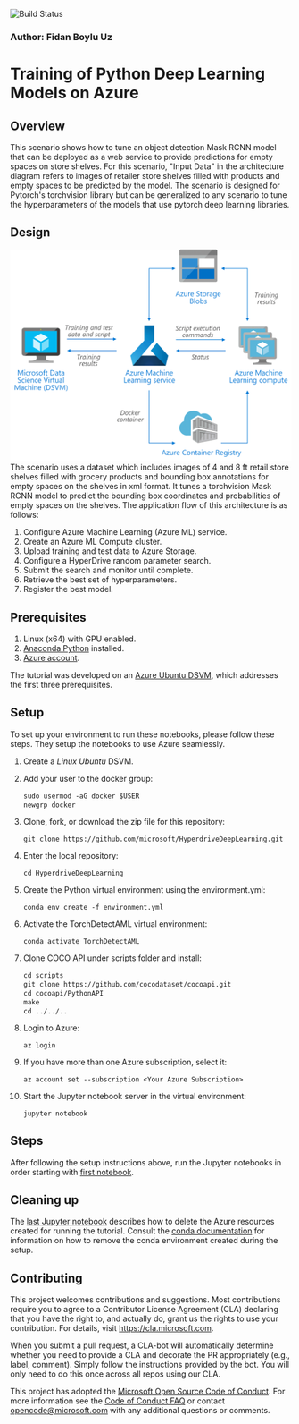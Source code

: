 ![Build Status](https://dev.azure.com/customai/HyperdriveDeepLearning/_apis/build/status/microsoft.HyperdriveDeepLearning?branchName=master)

### Author: Fidan Boylu Uz

# Training of Python Deep Learning Models on Azure 

## Overview

This scenario shows how to tune an object detection Mask RCNN model that can be deployed as a web service to provide predictions for empty spaces on store shelves. For this scenario, "Input Data" in the architecture diagram refers to images of retailer store shelves filled with products and empty spaces to be predicted by the model. The scenario is designed for Pytorch's torchvision library but can be generalized to any scenario to tune the hyperparameters of the models that use pytorch deep learning libraries. 

## Design

![alt text](Design.png "Design")
The scenario uses a dataset which includes images of 4 and 8 ft retail store shelves filled with grocery products and bounding box annotations for empty spaces on the shelves in xml format. It tunes a torchvision Mask RCNN model to predict the bounding box coordinates and probabilities of empty spaces on the shelves. The application flow of this architecture is as follows:

1. Configure Azure Machine Learning (Azure ML) service.
2. Create an Azure ML Compute cluster.
3. Upload training and test data to Azure Storage.
4. Configure a HyperDrive random parameter search.
5. Submit the search and monitor until complete.
6. Retrieve the best set of hyperparameters.
7. Register the best model.

## Prerequisites

1. Linux (x64) with GPU enabled.
2. [Anaconda Python](https://www.anaconda.com/download) installed.
3. [Azure account](https://azure.microsoft.com).

The tutorial was developed on an [Azure Ubuntu
DSVM](https://docs.microsoft.com/en-us/azure/machine-learning/data-science-virtual-machine/dsvm-ubuntu-intro),
which addresses the first three prerequisites.

## Setup

To set up your environment to run these notebooks, please follow these steps.  They setup the notebooks to use Azure seamlessly.

1. Create a _Linux_ _Ubuntu_ DSVM.
2. Add your user to the docker group:
    ```
    sudo usermod -aG docker $USER
    newgrp docker
    ```
2. Clone, fork, or download the zip file for this repository:
   ```
   git clone https://github.com/microsoft/HyperdriveDeepLearning.git
   ```
3. Enter the local repository:
   ```
   cd HyperdriveDeepLearning
   ```
4. Create the Python virtual environment using the environment.yml:
   ```
   conda env create -f environment.yml
   ```
5. Activate the TorchDetectAML virtual environment:
   ```
   conda activate TorchDetectAML
   ```
6. Clone COCO API under scripts folder and install:
    ```
    cd scripts
    git clone https://github.com/cocodataset/cocoapi.git
    cd cocoapi/PythonAPI
    make
    cd ../../..
    ```
   
7. Login to Azure:
   ```
   az login
   ```
8. If you have more than one Azure subscription, select it:
   ```
   az account set --subscription <Your Azure Subscription>
   ```
9. Start the Jupyter notebook server in the virtual environment:
   ```
   jupyter notebook
   ```

## Steps

After following the setup instructions above, run the Jupyter notebooks in order starting with [first notebook](https://github.com/Microsoft/MLHyperparameterTuning/blob/master/00_.ipynb).

## Cleaning up

The [last Jupyter notebook](05_Tear_Down.ipynb) describes how to delete the Azure resources created for running the tutorial. Consult the [conda documentation](https://docs.conda.io) for information on how to remove the conda environment created during the setup.

## Contributing

This project welcomes contributions and suggestions.  Most contributions require you to agree to a Contributor License Agreement (CLA) declaring that you have the right to, and actually do, grant us the rights to use your contribution. For details, visit https://cla.microsoft.com.

When you submit a pull request, a CLA-bot will automatically determine whether you need to provide a CLA and decorate the PR appropriately (e.g., label, comment). Simply follow the instructions provided by the bot. You will only need to do this once across all repos using our CLA.

This project has adopted the [Microsoft Open Source Code of Conduct](https://opensource.microsoft.com/codeofconduct/). For more information see the [Code of Conduct FAQ](https://opensource.microsoft.com/codeofconduct/faq/) or contact [opencode@microsoft.com](mailto:opencode@microsoft.com) with any additional questions or comments.
